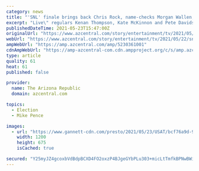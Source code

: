 ```yaml
---
category: news
title: "'SNL' finale brings back Chris Rock, name-checks Morgan Wallen, Mike Pence's fly in sarcastic recap"
excerpt: "Live\" regulars Kenan Thompson, Kate McKinnon and Pete Davidson were joined by Chris Rock to reflect on the pandemic and 2020 election."
publishedDateTime: 2021-05-23T15:47:00Z
originalUrl: "https://www.azcentral.com/story/entertainment/tv/2021/05/22/snl-season-finale-chris-rock-and-cast-look-back-crazy-year/5230361001/"
webUrl: "https://www.azcentral.com/story/entertainment/tv/2021/05/22/snl-season-finale-chris-rock-and-cast-look-back-crazy-year/5230361001/"
ampWebUrl: "https://amp.azcentral.com/amp/5230361001"
cdnAmpWebUrl: "https://amp-azcentral-com.cdn.ampproject.org/c/s/amp.azcentral.com/amp/5230361001"
type: article
quality: 61
heat: 61
published: false

provider:
  name: The Arizona Republic
  domain: azcentral.com

topics:
  - Election
  - Mike Pence

images:
  - url: "https://www.gannett-cdn.com/presto/2021/05/23/USAT/bcf76a9d-9836-45ce-be5d-de41bef5b423-NUP_194242_0017.JPG?auto=webp&crop=877,493,x50,y55&format=pjpg&width=1200"
    width: 1200
    height: 675
    isCached: true

secured: "Y25myJZ4gcoxbVdBdpBCXD4FO2oxzP4BJgeGYbPLu303+micLtTmfkBPNwBWil7iWPh3MPirHWmqAPwowNwOvV1CaGZCSfl6nnYHL5IV+ICLyWEuvdcwJaqeCyJE67tbTAoR+ijBKmZ005lw21lw8A2QEzvxe1Vz8uWczMoueayxMKv5hL7tTZXHmER9nnX4uqZ2+sqJQHZgYjGt760F+2GePi256mfFr4nFu/PEc7qMWY6rgxLb3w+eN9FH9340tjNsqTlv4jdqIsaC03DE1UnN35yPzpatgeyZClbXlQTqQlmbExUre5NO5dYiWnI0llZn/WCplGdXHVvoxinUZB/O2RSi9J6vfP+JXDWCuqA=;G3AtJgthZ+u2Y8V+VsdarQ=="
---
```



